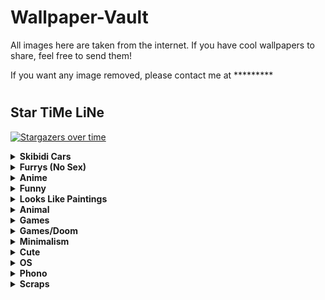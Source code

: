 
# Wallpaper-Vault
All images here are taken from the internet. If you have cool wallpapers to share, feel free to send them!  

If you want any image removed, please contact me at *********  
#

## Star TiMe LiNe
[![Stargazers over time](https://starchart.cc/T4tze/Wallpaper-Vault.svg?variant=adaptive)](https://starchart.cc/T4tze/Wallpaper-Vault)
<details>
  <summary><b>Skibidi Cars</b></summary>

  <img src="https://raw.githubusercontent.com/T4tze/Wallpaper-Vault/main/Wallpaper/Skibidi Cars/8dc2effb81374274946f18b631f60bcb.png" width="300">

  <img src="https://raw.githubusercontent.com/T4tze/Wallpaper-Vault/main/Wallpaper/Skibidi Cars/cltpqdtny88e1.png" width="300">

</details>

<details>
  <summary><b>Furrys (No Sex)</b></summary>

  <img src="https://raw.githubusercontent.com/T4tze/Wallpaper-Vault/main/Wallpaper/Furrys (No Sex)/Dream_library_time_water_mayflower_notebook_full_art.png" width="300">

  <img src="https://raw.githubusercontent.com/T4tze/Wallpaper-Vault/main/Wallpaper/Furrys (No Sex)/chill2.png" width="300">

  <img src="https://raw.githubusercontent.com/T4tze/Wallpaper-Vault/main/Wallpaper/Furrys (No Sex)/pose.png" width="300">

  <img src="https://raw.githubusercontent.com/T4tze/Wallpaper-Vault/main/Wallpaper/Furrys (No Sex)/pride.jpg" width="300">

  <img src="https://raw.githubusercontent.com/T4tze/Wallpaper-Vault/main/Wallpaper/Furrys (No Sex)/savage.jpg" width="300">

</details>

<details>
  <summary><b>Anime</b></summary>

  <img src="https://raw.githubusercontent.com/T4tze/Wallpaper-Vault/main/Wallpaper/Anime/117542401_p0.jpg" width="300">

  <img src="https://raw.githubusercontent.com/T4tze/Wallpaper-Vault/main/Wallpaper/Anime/123123123.jpg" width="300">

  <img src="https://raw.githubusercontent.com/T4tze/Wallpaper-Vault/main/Wallpaper/Anime/1293442.jpg" width="300">

  <img src="https://raw.githubusercontent.com/T4tze/Wallpaper-Vault/main/Wallpaper/Anime/1313754.png" width="300">

  <img src="https://raw.githubusercontent.com/T4tze/Wallpaper-Vault/main/Wallpaper/Anime/1351642.png" width="300">

  <img src="https://raw.githubusercontent.com/T4tze/Wallpaper-Vault/main/Wallpaper/Anime/1675353344315123.jpg" width="300">

  <img src="https://raw.githubusercontent.com/T4tze/Wallpaper-Vault/main/Wallpaper/Anime/2ada1ecdc8644e74b98ef8e0df24dec552672720-5333x3000.png" width="300">

  <img src="https://raw.githubusercontent.com/T4tze/Wallpaper-Vault/main/Wallpaper/Anime/3f22c1bb4cac46cd8035430a84a583d1.jpg" width="300">

  <img src="https://raw.githubusercontent.com/T4tze/Wallpaper-Vault/main/Wallpaper/Anime/9bb36f96678c59b27743be346dbcfb9b.jpg" width="300">

  <img src="https://raw.githubusercontent.com/T4tze/Wallpaper-Vault/main/Wallpaper/Anime/Afternoon.png" width="300">

  <img src="https://raw.githubusercontent.com/T4tze/Wallpaper-Vault/main/Wallpaper/Anime/Copia_de_wallpaperflare.com_wallpaper_7.jpg" width="300">

  <img src="https://raw.githubusercontent.com/T4tze/Wallpaper-Vault/main/Wallpaper/Anime/a_cartoon_of_a_woman_with_glasses.png" width="300">

  <img src="https://raw.githubusercontent.com/T4tze/Wallpaper-Vault/main/Wallpaper/Anime/anime-girl-with-cap-smoking-4k-wallpaper-uhdpaper.com-7123456j.png" width="300">

  <img src="https://raw.githubusercontent.com/T4tze/Wallpaper-Vault/main/Wallpaper/Anime/axiom_latte_hex_nail.png" width="300">

  <img src="https://raw.githubusercontent.com/T4tze/Wallpaper-Vault/main/Wallpaper/Anime/berserkdrac.png" width="300">

  <img src="https://raw.githubusercontent.com/T4tze/Wallpaper-Vault/main/Wallpaper/Anime/big-ahh-hat.png" width="300">

  <img src="https://raw.githubusercontent.com/T4tze/Wallpaper-Vault/main/Wallpaper/Anime/cat.png" width="300">

  <img src="https://raw.githubusercontent.com/T4tze/Wallpaper-Vault/main/Wallpaper/Anime/d0d9zetrlr891.png" width="300">

  <img src="https://raw.githubusercontent.com/T4tze/Wallpaper-Vault/main/Wallpaper/Anime/fhnj7ixz1a5e1.jpg" width="300">

  <img src="https://raw.githubusercontent.com/T4tze/Wallpaper-Vault/main/Wallpaper/Anime/hatsune-miku-twin-ponytails-jl.jpg" width="300">

  <img src="https://raw.githubusercontent.com/T4tze/Wallpaper-Vault/main/Wallpaper/Anime/image.png" width="300">

  <img src="https://raw.githubusercontent.com/T4tze/Wallpaper-Vault/main/Wallpaper/Anime/imageee.png" width="300">

  <img src="https://raw.githubusercontent.com/T4tze/Wallpaper-Vault/main/Wallpaper/Anime/mocha.png" width="300">

  <img src="https://raw.githubusercontent.com/T4tze/Wallpaper-Vault/main/Wallpaper/Anime/omori.png" width="300">

  <img src="https://raw.githubusercontent.com/T4tze/Wallpaper-Vault/main/Wallpaper/Anime/s4vitar.png" width="300">

  <img src="https://raw.githubusercontent.com/T4tze/Wallpaper-Vault/main/Wallpaper/Anime/some-chineese-angel-idk.png" width="300">

  <img src="https://raw.githubusercontent.com/T4tze/Wallpaper-Vault/main/Wallpaper/Anime/sousou-no-frieren-4.png" width="300">

  <img src="https://raw.githubusercontent.com/T4tze/Wallpaper-Vault/main/Wallpaper/Anime/swappy-20250221_133945.png" width="300">

  <img src="https://raw.githubusercontent.com/T4tze/Wallpaper-Vault/main/Wallpaper/Anime/talvez_novo_wallpaper_2.png" width="300">

  <img src="https://raw.githubusercontent.com/T4tze/Wallpaper-Vault/main/Wallpaper/Anime/this-game-has-top-notch-cinematic-cutscenes-that-shines-v0-sd0kb3irsadd1.png" width="300">

  <img src="https://raw.githubusercontent.com/T4tze/Wallpaper-Vault/main/Wallpaper/Anime/tn-lain.jpeg" width="300">

  <img src="https://raw.githubusercontent.com/T4tze/Wallpaper-Vault/main/Wallpaper/Anime/wahtpflus1471.png" width="300">

  <img src="https://raw.githubusercontent.com/T4tze/Wallpaper-Vault/main/Wallpaper/Anime/wall.png" width="300">

  <img src="https://raw.githubusercontent.com/T4tze/Wallpaper-Vault/main/Wallpaper/Anime/wallhaven-m3j731_3840x2160.png" width="300">

  <img src="https://raw.githubusercontent.com/T4tze/Wallpaper-Vault/main/Wallpaper/Anime/wallhaven-o5q7mp_1280x800.png" width="300">

  <img src="https://raw.githubusercontent.com/T4tze/Wallpaper-Vault/main/Wallpaper/Anime/wallhaven-p9qvge.png" width="300">

  <img src="https://raw.githubusercontent.com/T4tze/Wallpaper-Vault/main/Wallpaper/Anime/wallpaper.png" width="300">

  <img src="https://raw.githubusercontent.com/T4tze/Wallpaper-Vault/main/Wallpaper/Anime/wallpaperflare.com_wallpaper_9.jpg" width="300">

  <img src="https://raw.githubusercontent.com/T4tze/Wallpaper-Vault/main/Wallpaper/Anime/x66m1f09ufje1.jpg" width="300">

</details>

<details>
  <summary><b>Funny</b></summary>

  <img src="https://raw.githubusercontent.com/T4tze/Wallpaper-Vault/main/Wallpaper/Funny/chairmanMeow.png" width="300">

</details>

<details>
  <summary><b>Looks Like Paintings</b></summary>

  <img src="https://raw.githubusercontent.com/T4tze/Wallpaper-Vault/main/Wallpaper/Looks Like Paintings/0xel5al52u9e1.png" width="300">

  <img src="https://raw.githubusercontent.com/T4tze/Wallpaper-Vault/main/Wallpaper/Looks Like Paintings/1fmmnncdnxie1.png" width="300">

  <img src="https://raw.githubusercontent.com/T4tze/Wallpaper-Vault/main/Wallpaper/Looks Like Paintings/6ju1jmzt0whe1.png" width="300">

  <img src="https://raw.githubusercontent.com/T4tze/Wallpaper-Vault/main/Wallpaper/Looks Like Paintings/c9u5jpple8291.png" width="300">

  <img src="https://raw.githubusercontent.com/T4tze/Wallpaper-Vault/main/Wallpaper/Looks Like Paintings/chinese.png" width="300">

  <img src="https://raw.githubusercontent.com/T4tze/Wallpaper-Vault/main/Wallpaper/Looks Like Paintings/jeff-wayne-war-of-the-worlds-3840x2160-and-5120x2160-v0-sglmeugd3khe1.webp" width="300">

  <img src="https://raw.githubusercontent.com/T4tze/Wallpaper-Vault/main/Wallpaper/Looks Like Paintings/oo8hu88g5pg61.png" width="300">

</details>

<details>
  <summary><b>Animal</b></summary>

  <img src="https://raw.githubusercontent.com/T4tze/Wallpaper-Vault/main/Wallpaper/Animal/19.jpg" width="300">

  <img src="https://raw.githubusercontent.com/T4tze/Wallpaper-Vault/main/Wallpaper/Animal/20.jpg" width="300">

  <img src="https://raw.githubusercontent.com/T4tze/Wallpaper-Vault/main/Wallpaper/Animal/21.jpg" width="300">

  <img src="https://raw.githubusercontent.com/T4tze/Wallpaper-Vault/main/Wallpaper/Animal/2902820-1933823862.jpg" width="300">

  <img src="https://raw.githubusercontent.com/T4tze/Wallpaper-Vault/main/Wallpaper/Animal/mgaoqgmu9pq61.jpg" width="300">

  <img src="https://raw.githubusercontent.com/T4tze/Wallpaper-Vault/main/Wallpaper/Animal/vecyhqfxxkg31.png" width="300">

</details>

<details>
  <summary><b>Games</b></summary>

  <img src="https://raw.githubusercontent.com/T4tze/Wallpaper-Vault/main/Wallpaper/Games/7qqa10fcfkt41.jpg" width="300">

  <img src="https://raw.githubusercontent.com/T4tze/Wallpaper-Vault/main/Wallpaper/Games/IMG_4918.jpg" width="300">

  <img src="https://raw.githubusercontent.com/T4tze/Wallpaper-Vault/main/Wallpaper/Games/IMG_4919.jpg" width="300">

  <img src="https://raw.githubusercontent.com/T4tze/Wallpaper-Vault/main/Wallpaper/Games/IMG_4920.jpg" width="300">

  <img src="https://raw.githubusercontent.com/T4tze/Wallpaper-Vault/main/Wallpaper/Games/bg3.jpg" width="300">

  <img src="https://raw.githubusercontent.com/T4tze/Wallpaper-Vault/main/Wallpaper/Games/eulwc5sqoan61.png" width="300">

  <img src="https://raw.githubusercontent.com/T4tze/Wallpaper-Vault/main/Wallpaper/Games/m25axo7de3be1.jpg" width="300">

  <img src="https://raw.githubusercontent.com/T4tze/Wallpaper-Vault/main/Wallpaper/Games/shill2.jpg" width="300">

  <img src="https://raw.githubusercontent.com/T4tze/Wallpaper-Vault/main/Wallpaper/Games/wallhaven-6dvkpl_3840x2160.png" width="300">

  <img src="https://raw.githubusercontent.com/T4tze/Wallpaper-Vault/main/Wallpaper/Games/wp7134291-solaire-of-astora-wallpapers.jpg" width="300">

</details>

<details>
  <summary><b>Games/Doom</b></summary>

  <img src="https://raw.githubusercontent.com/T4tze/Wallpaper-Vault/main/Wallpaper/Games/Doom/20250320125730_1.jpg" width="300">

  <img src="https://raw.githubusercontent.com/T4tze/Wallpaper-Vault/main/Wallpaper/Games/Doom/20250320130338_1.jpg" width="300">

  <img src="https://raw.githubusercontent.com/T4tze/Wallpaper-Vault/main/Wallpaper/Games/Doom/20250320134101_1.jpg" width="300">

  <img src="https://raw.githubusercontent.com/T4tze/Wallpaper-Vault/main/Wallpaper/Games/Doom/GBZ25BxXgAArOBH.jpg" width="300">

  <img src="https://raw.githubusercontent.com/T4tze/Wallpaper-Vault/main/Wallpaper/Games/Doom/doom-the-dark-ages-2025-vc.jpg" width="300">

  <img src="https://raw.githubusercontent.com/T4tze/Wallpaper-Vault/main/Wallpaper/Games/Doom/doom-the-dark-ages-my.jpg" width="300">

</details>

<details>
  <summary><b>Minimalism</b></summary>

  <img src="https://raw.githubusercontent.com/T4tze/Wallpaper-Vault/main/Wallpaper/Minimalism/02.jpg" width="300">

  <img src="https://raw.githubusercontent.com/T4tze/Wallpaper-Vault/main/Wallpaper/Minimalism/03.jpg" width="300">

  <img src="https://raw.githubusercontent.com/T4tze/Wallpaper-Vault/main/Wallpaper/Minimalism/1i918gwz1gl61.png" width="300">

  <img src="https://raw.githubusercontent.com/T4tze/Wallpaper-Vault/main/Wallpaper/Minimalism/1v6mcuhne1851.jpg" width="300">

  <img src="https://raw.githubusercontent.com/T4tze/Wallpaper-Vault/main/Wallpaper/Minimalism/5DCF79F9-6124-4DBD-925E-E5DEC87CF129.png" width="300">

  <img src="https://raw.githubusercontent.com/T4tze/Wallpaper-Vault/main/Wallpaper/Minimalism/a_blue_sky_with_clouds.png" width="300">

  <img src="https://raw.githubusercontent.com/T4tze/Wallpaper-Vault/main/Wallpaper/Minimalism/anime-eye-nord.png" width="300">

  <img src="https://raw.githubusercontent.com/T4tze/Wallpaper-Vault/main/Wallpaper/Minimalism/black5_unicat.png" width="300">

  <img src="https://raw.githubusercontent.com/T4tze/Wallpaper-Vault/main/Wallpaper/Minimalism/black_car_girl.jpg" width="300">

  <img src="https://raw.githubusercontent.com/T4tze/Wallpaper-Vault/main/Wallpaper/Minimalism/blue-black-girl.png" width="300">

  <img src="https://raw.githubusercontent.com/T4tze/Wallpaper-Vault/main/Wallpaper/Minimalism/cat-waves.png" width="300">

  <img src="https://raw.githubusercontent.com/T4tze/Wallpaper-Vault/main/Wallpaper/Minimalism/catpuccin_w.png" width="300">

  <img src="https://raw.githubusercontent.com/T4tze/Wallpaper-Vault/main/Wallpaper/Minimalism/dark-cat-rosewater.png" width="300">

  <img src="https://raw.githubusercontent.com/T4tze/Wallpaper-Vault/main/Wallpaper/Minimalism/darkroad.jpg" width="300">

  <img src="https://raw.githubusercontent.com/T4tze/Wallpaper-Vault/main/Wallpaper/Minimalism/earth.png" width="300">

  <img src="https://raw.githubusercontent.com/T4tze/Wallpaper-Vault/main/Wallpaper/Minimalism/fire-skull.jpg" width="300">

  <img src="https://raw.githubusercontent.com/T4tze/Wallpaper-Vault/main/Wallpaper/Minimalism/kuromi.png" width="300">

  <img src="https://raw.githubusercontent.com/T4tze/Wallpaper-Vault/main/Wallpaper/Minimalism/m90bb95n3m651.jpg" width="300">

  <img src="https://raw.githubusercontent.com/T4tze/Wallpaper-Vault/main/Wallpaper/Minimalism/minim.jpg" width="300">

  <img src="https://raw.githubusercontent.com/T4tze/Wallpaper-Vault/main/Wallpaper/Minimalism/minimal-purple.jpg" width="300">

  <img src="https://raw.githubusercontent.com/T4tze/Wallpaper-Vault/main/Wallpaper/Minimalism/minimal_nord_guy.png" width="300">

  <img src="https://raw.githubusercontent.com/T4tze/Wallpaper-Vault/main/Wallpaper/Minimalism/moon.png" width="300">

  <img src="https://raw.githubusercontent.com/T4tze/Wallpaper-Vault/main/Wallpaper/Minimalism/nord_purple_waves.png" width="300">

  <img src="https://raw.githubusercontent.com/T4tze/Wallpaper-Vault/main/Wallpaper/Minimalism/purple-mountain.png" width="300">

  <img src="https://raw.githubusercontent.com/T4tze/Wallpaper-Vault/main/Wallpaper/Minimalism/ramen.png" width="300">

  <img src="https://raw.githubusercontent.com/T4tze/Wallpaper-Vault/main/Wallpaper/Minimalism/rick.jpg" width="300">

  <img src="https://raw.githubusercontent.com/T4tze/Wallpaper-Vault/main/Wallpaper/Minimalism/rocket.png" width="300">

  <img src="https://raw.githubusercontent.com/T4tze/Wallpaper-Vault/main/Wallpaper/Minimalism/rrbltiehz7b31.png" width="300">

  <img src="https://raw.githubusercontent.com/T4tze/Wallpaper-Vault/main/Wallpaper/Minimalism/seven_elements_catpuccin.jpg" width="300">

  <img src="https://raw.githubusercontent.com/T4tze/Wallpaper-Vault/main/Wallpaper/Minimalism/two-astronauts.png" width="300">

  <img src="https://raw.githubusercontent.com/T4tze/Wallpaper-Vault/main/Wallpaper/Minimalism/underwater.png" width="300">

  <img src="https://raw.githubusercontent.com/T4tze/Wallpaper-Vault/main/Wallpaper/Minimalism/venom.jpg" width="300">

  <img src="https://raw.githubusercontent.com/T4tze/Wallpaper-Vault/main/Wallpaper/Minimalism/wallhaven-yxyye7.png" width="300">

  <img src="https://raw.githubusercontent.com/T4tze/Wallpaper-Vault/main/Wallpaper/Minimalism/wp6257053-1426380771.jpg" width="300">

  <img src="https://raw.githubusercontent.com/T4tze/Wallpaper-Vault/main/Wallpaper/Minimalism/y4dm2xD.jpg" width="300">

</details>

<details>
  <summary><b>Cute</b></summary>

  <img src="https://raw.githubusercontent.com/T4tze/Wallpaper-Vault/main/Wallpaper/Cute/01d35a1a9b91cdcafe85bc9b9db2c1c6.jpg" width="300">

  <img src="https://raw.githubusercontent.com/T4tze/Wallpaper-Vault/main/Wallpaper/Cute/bunny.png" width="300">

  <img src="https://raw.githubusercontent.com/T4tze/Wallpaper-Vault/main/Wallpaper/Cute/gs144fb3ev5e1.png" width="300">

</details>

<details>
  <summary><b>OS</b></summary>

  <img src="https://raw.githubusercontent.com/T4tze/Wallpaper-Vault/main/Wallpaper/OS/51.jpg" width="300">

  <img src="https://raw.githubusercontent.com/T4tze/Wallpaper-Vault/main/Wallpaper/OS/EndeavourOS-DrWho-3840x2160.png" width="300">

  <img src="https://raw.githubusercontent.com/T4tze/Wallpaper-Vault/main/Wallpaper/OS/Fedora.png" width="300">

  <img src="https://raw.githubusercontent.com/T4tze/Wallpaper-Vault/main/Wallpaper/OS/SPOILER__archi_.png" width="300">

  <img src="https://raw.githubusercontent.com/T4tze/Wallpaper-Vault/main/Wallpaper/OS/WINDOWS_CLEAN.png" width="300">

  <img src="https://raw.githubusercontent.com/T4tze/Wallpaper-Vault/main/Wallpaper/OS/arch-chan_to.png" width="300">

  <img src="https://raw.githubusercontent.com/T4tze/Wallpaper-Vault/main/Wallpaper/OS/arch-eagle.png" width="300">

  <img src="https://raw.githubusercontent.com/T4tze/Wallpaper-Vault/main/Wallpaper/OS/arch-nord-dark.png" width="300">

  <img src="https://raw.githubusercontent.com/T4tze/Wallpaper-Vault/main/Wallpaper/OS/arch-peace.png" width="300">

  <img src="https://raw.githubusercontent.com/T4tze/Wallpaper-Vault/main/Wallpaper/OS/arch_purple.png" width="300">

  <img src="https://raw.githubusercontent.com/T4tze/Wallpaper-Vault/main/Wallpaper/OS/catppuccin-rainbow-arch.png" width="300">

  <img src="https://raw.githubusercontent.com/T4tze/Wallpaper-Vault/main/Wallpaper/OS/debian.png" width="300">

  <img src="https://raw.githubusercontent.com/T4tze/Wallpaper-Vault/main/Wallpaper/OS/hder59l7zw051.png" width="300">

  <img src="https://raw.githubusercontent.com/T4tze/Wallpaper-Vault/main/Wallpaper/OS/l11.jpg" width="300">

  <img src="https://raw.githubusercontent.com/T4tze/Wallpaper-Vault/main/Wallpaper/OS/l17.jpg" width="300">

  <img src="https://raw.githubusercontent.com/T4tze/Wallpaper-Vault/main/Wallpaper/OS/l18.jpg" width="300">

  <img src="https://raw.githubusercontent.com/T4tze/Wallpaper-Vault/main/Wallpaper/OS/l19.jpg" width="300">

  <img src="https://raw.githubusercontent.com/T4tze/Wallpaper-Vault/main/Wallpaper/OS/l3.png" width="300">

  <img src="https://raw.githubusercontent.com/T4tze/Wallpaper-Vault/main/Wallpaper/OS/l5.png" width="300">

  <img src="https://raw.githubusercontent.com/T4tze/Wallpaper-Vault/main/Wallpaper/OS/l6.jpg" width="300">

  <img src="https://raw.githubusercontent.com/T4tze/Wallpaper-Vault/main/Wallpaper/OS/l7.jpg" width="300">

  <img src="https://raw.githubusercontent.com/T4tze/Wallpaper-Vault/main/Wallpaper/OS/nix.png" width="300">

  <img src="https://raw.githubusercontent.com/T4tze/Wallpaper-Vault/main/Wallpaper/OS/nixos-declarative.jpg" width="300">

  <img src="https://raw.githubusercontent.com/T4tze/Wallpaper-Vault/main/Wallpaper/OS/tux-magenta-pink.png" width="300">

  <img src="https://raw.githubusercontent.com/T4tze/Wallpaper-Vault/main/Wallpaper/OS/various-arch-2-4k.png" width="300">

  <img src="https://raw.githubusercontent.com/T4tze/Wallpaper-Vault/main/Wallpaper/OS/various-os-2-4k.png" width="300">

  <img src="https://raw.githubusercontent.com/T4tze/Wallpaper-Vault/main/Wallpaper/OS/various-os-3-4k.png" width="300">

  <img src="https://raw.githubusercontent.com/T4tze/Wallpaper-Vault/main/Wallpaper/OS/windows-10-simple-microsoft-windows-black-background-wallpaper-preview.jpg" width="300">

  <img src="https://raw.githubusercontent.com/T4tze/Wallpaper-Vault/main/Wallpaper/OS/windows-black.png" width="300">

  <img src="https://raw.githubusercontent.com/T4tze/Wallpaper-Vault/main/Wallpaper/OS/windows-magenta-blue.png" width="300">

</details>

<details>
  <summary><b>Phono</b></summary>

  <img src="https://raw.githubusercontent.com/T4tze/Wallpaper-Vault/main/Wallpaper/Phono/a-few-good-ones-i-found-v0-3eo2325wagse1.jpg" width="300">

  <img src="https://raw.githubusercontent.com/T4tze/Wallpaper-Vault/main/Wallpaper/Phono/barbie-movie-film-depth-effect-optimized-phone-wallpaper-by-v0-517li2b0b9te1.webp" width="300">

  <img src="https://raw.githubusercontent.com/T4tze/Wallpaper-Vault/main/Wallpaper/Phono/barbie-movie-film-depth-effect-optimized-phone-wallpaper-by-v0-sltzx1b0b9te1.webp" width="300">

  <img src="https://raw.githubusercontent.com/T4tze/Wallpaper-Vault/main/Wallpaper/Phono/cyberpunk-2077-v0-if66kvgxruoe1.webp" width="300">

  <img src="https://raw.githubusercontent.com/T4tze/Wallpaper-Vault/main/Wallpaper/Phono/dark-chess-wallpaper-v0-ee531nvv72se1.webp" width="300">

  <img src="https://raw.githubusercontent.com/T4tze/Wallpaper-Vault/main/Wallpaper/Phono/fallen-knight-v0-k1m7ybv952re1.webp" width="300">

  <img src="https://raw.githubusercontent.com/T4tze/Wallpaper-Vault/main/Wallpaper/Phono/hb11f420zppe1.webp" width="300">

  <img src="https://raw.githubusercontent.com/T4tze/Wallpaper-Vault/main/Wallpaper/Phono/japan-wallpaper-created-by-me-v0-nldumfua09oe1.webp" width="300">

  <img src="https://raw.githubusercontent.com/T4tze/Wallpaper-Vault/main/Wallpaper/Phono/just-a-lil-guy-v0-otq6hdt14yce1.webp" width="300">

  <img src="https://raw.githubusercontent.com/T4tze/Wallpaper-Vault/main/Wallpaper/Phono/metal-band-wallpapers-most-v0-9xccs81c6khe1.webp" width="300">

  <img src="https://raw.githubusercontent.com/T4tze/Wallpaper-Vault/main/Wallpaper/Phono/metal-band-wallpapers-most-v0-klpdfk1e6khe1.webp" width="300">

  <img src="https://raw.githubusercontent.com/T4tze/Wallpaper-Vault/main/Wallpaper/Phono/metal-band-wallpapers-most-v0-sfmi342d6khe1.webp" width="300">

  <img src="https://raw.githubusercontent.com/T4tze/Wallpaper-Vault/main/Wallpaper/Phono/my-wallpaper-on-my-cell-phone-v0-d0sxurd84ase1.webp" width="300">

  <img src="https://raw.githubusercontent.com/T4tze/Wallpaper-Vault/main/Wallpaper/Phono/random-anime-wallpapers-v0-1yzd3tjgl8pe1.webp" width="300">

  <img src="https://raw.githubusercontent.com/T4tze/Wallpaper-Vault/main/Wallpaper/Phono/random-anime-wallpapers-v0-4syc8qchl8pe1.webp" width="300">

  <img src="https://raw.githubusercontent.com/T4tze/Wallpaper-Vault/main/Wallpaper/Phono/random-anime-wallpapers-v0-a15mhuohl8pe1.webp" width="300">

  <img src="https://raw.githubusercontent.com/T4tze/Wallpaper-Vault/main/Wallpaper/Phono/random-anime-wallpapers-v0-j9blwkahl8pe1.webp" width="300">

  <img src="https://raw.githubusercontent.com/T4tze/Wallpaper-Vault/main/Wallpaper/Phono/random-anime-wallpapers-v0-t1cl5xmhl8pe1.webp" width="300">

  <img src="https://raw.githubusercontent.com/T4tze/Wallpaper-Vault/main/Wallpaper/Phono/retro-pokemon-gen-1-starter-wallpapers-by-me-v0-2547lqltb9he1.webp" width="300">

  <img src="https://raw.githubusercontent.com/T4tze/Wallpaper-Vault/main/Wallpaper/Phono/retro-pokemon-gen-1-starter-wallpapers-by-me-v0-3pbn3lutb9he1.webp" width="300">

  <img src="https://raw.githubusercontent.com/T4tze/Wallpaper-Vault/main/Wallpaper/Phono/retro-pokemon-gen-1-starter-wallpapers-by-me-v0-eu3f074ub9he1.webp" width="300">

  <img src="https://raw.githubusercontent.com/T4tze/Wallpaper-Vault/main/Wallpaper/Phono/super-mario-bros-3-depth-effect-optimized-phone-wallpaper-v0-1vy0fylcyqre1.webp" width="300">

  <img src="https://raw.githubusercontent.com/T4tze/Wallpaper-Vault/main/Wallpaper/Phono/the-last-of-us-phone-wallpaper-by-jeff-langevin-2250x5000-v0-jjkmt34lccse1.webp" width="300">

  <img src="https://raw.githubusercontent.com/T4tze/Wallpaper-Vault/main/Wallpaper/Phono/well-it-fits-perfectly-v0-an894ojgjxoe1.webp" width="300">

</details>

<details>
  <summary><b>Scraps</b></summary>

  <img src="https://raw.githubusercontent.com/T4tze/Wallpaper-Vault/main/Wallpaper/Scraps/01.jpg" width="300">

  <img src="https://raw.githubusercontent.com/T4tze/Wallpaper-Vault/main/Wallpaper/Scraps/1243346.png" width="300">

  <img src="https://raw.githubusercontent.com/T4tze/Wallpaper-Vault/main/Wallpaper/Scraps/39b4pv8xj1fe1.jpg" width="300">

  <img src="https://raw.githubusercontent.com/T4tze/Wallpaper-Vault/main/Wallpaper/Scraps/42.png" width="300">

  <img src="https://raw.githubusercontent.com/T4tze/Wallpaper-Vault/main/Wallpaper/Scraps/45.png" width="300">

  <img src="https://raw.githubusercontent.com/T4tze/Wallpaper-Vault/main/Wallpaper/Scraps/Cloudsday.jpg" width="300">

  <img src="https://raw.githubusercontent.com/T4tze/Wallpaper-Vault/main/Wallpaper/Scraps/Lowpoly_Street.png" width="300">

  <img src="https://raw.githubusercontent.com/T4tze/Wallpaper-Vault/main/Wallpaper/Scraps/Night_City.png" width="300">

  <img src="https://raw.githubusercontent.com/T4tze/Wallpaper-Vault/main/Wallpaper/Scraps/Pastel-Window.png" width="300">

  <img src="https://raw.githubusercontent.com/T4tze/Wallpaper-Vault/main/Wallpaper/Scraps/a_Tokyo_Night.png" width="300">

  <img src="https://raw.githubusercontent.com/T4tze/Wallpaper-Vault/main/Wallpaper/Scraps/a_road_with_cars_and_buildings_in_the_background.png" width="300">

  <img src="https://raw.githubusercontent.com/T4tze/Wallpaper-Vault/main/Wallpaper/Scraps/bluePixelWallpaper.jpg" width="300">

  <img src="https://raw.githubusercontent.com/T4tze/Wallpaper-Vault/main/Wallpaper/Scraps/city-japan-artwork.jpg" width="300">

  <img src="https://raw.githubusercontent.com/T4tze/Wallpaper-Vault/main/Wallpaper/Scraps/curved_thunder.png" width="300">

  <img src="https://raw.githubusercontent.com/T4tze/Wallpaper-Vault/main/Wallpaper/Scraps/darkpurplewoods.png" width="300">

  <img src="https://raw.githubusercontent.com/T4tze/Wallpaper-Vault/main/Wallpaper/Scraps/m23bwh4n0x151.png" width="300">

  <img src="https://raw.githubusercontent.com/T4tze/Wallpaper-Vault/main/Wallpaper/Scraps/rocket_launch.png" width="300">

  <img src="https://raw.githubusercontent.com/T4tze/Wallpaper-Vault/main/Wallpaper/Scraps/wall_secondary.png" width="300">

  <img src="https://raw.githubusercontent.com/T4tze/Wallpaper-Vault/main/Wallpaper/Scraps/wallhaven-2ymp5g.png" width="300">

  <img src="https://raw.githubusercontent.com/T4tze/Wallpaper-Vault/main/Wallpaper/Scraps/wallhaven-72pe8v_1920x1080.png" width="300">

  <img src="https://raw.githubusercontent.com/T4tze/Wallpaper-Vault/main/Wallpaper/Scraps/wallhaven-o5rjq9.png" width="300">

  <img src="https://raw.githubusercontent.com/T4tze/Wallpaper-Vault/main/Wallpaper/Scraps/wallhaven-rdyyg1.jpg" width="300">

  <img src="https://raw.githubusercontent.com/T4tze/Wallpaper-Vault/main/Wallpaper/Scraps/wallhaven-wqkk17.jpg" width="300">

  <img src="https://raw.githubusercontent.com/T4tze/Wallpaper-Vault/main/Wallpaper/Scraps/wallhaven-x8jj9o.png" width="300">

  <img src="https://raw.githubusercontent.com/T4tze/Wallpaper-Vault/main/Wallpaper/Scraps/wallhaven-y8edvl.jpg" width="300">

  <img src="https://raw.githubusercontent.com/T4tze/Wallpaper-Vault/main/Wallpaper/Scraps/wxhzokgv8ow61.jpg" width="300">

</details>

